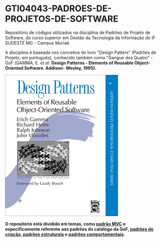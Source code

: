 # GTI04043-PADROES-DE-PROJETOS-DE-SOFTWARE
Repositório de códigos utilizados na disciplina de Padrões de Projeto de Software, do curso superior em Gestão da Tecnologia da Informação do IF SUDESTE MG - Campus Muriaé.

A disciplina é baseada nos conceitos do livro "Design Patters" (Padrões de Projeto, em português), conhecido também como "Gangue dos Quatro" - GoF (GAMMA, E. <i>et al.</i> <strong>Design Patterns - Elements of Reusable Object-Oriented Software<strong>. Addison- Wesley, 1995).

![livro_gangue dos quatro](https://raw.githubusercontent.com/mvscti/GTI04043-PADROES-DE-PROJETOS-DE-SOFTWARE/main/gof_capa.jpeg)


O repositório está dividido em temas, como [padrão MVC](https://github.com/mvscti/GTI04043-PADROES-DE-PROJETOS-DE-SOFTWARE/tree/main/src/MVC) e especificamente referente aos padrões do catálogo da GoF, [padrões de criação](https://github.com/mvscti/GTI04043-PADROES-DE-PROJETOS-DE-SOFTWARE/tree/main/src/padroes/criacao), [padrões estruturais](https://github.com/mvscti/GTI04043-PADROES-DE-PROJETOS-DE-SOFTWARE/tree/main/src/padroes/estruturais) e [padrões comportamentais](https://github.com/mvscti/GTI04043-PADROES-DE-PROJETOS-DE-SOFTWARE/tree/main/src/padroes/comportamentais).



